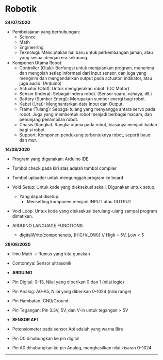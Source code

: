 # Robotik

**24/07/2020**
- Pembelajaran yang berhubungan:
  - Science
  - Math
  - Engineering
  - Teknologi: Menciptakan hal baru untuk perkembangan jaman, atau yang sesuai dengan era sekarang.
- Komponen Utama Robot:
  - Controller (Otak): Berfungsi untuk menjalankan program, menerima dan mengolah setiap informasi dari input sensor, dan juga yang mengirim dan mengendalikan output pada actuator, indikator, atau juga audio. (Arduino)
  - Actuator (Otot): Untuk menggerakan robot. (DC Motor)
  - Sensor (Indera): Sebagai Indera robot. (Sensor suara, cahaya, dll.)
  - Battery (Sumber Energi): Merupakan sumber energi bagi robot.
  - Kabel (Urat): Menghantarkan data Input dan Output.
  - Frame (Tulang): Sebagai tulang yang menyangga antara servo pada robot. Juga yang membentuk robot menjadi berbagai macam, dan penunjang penampilan robot.
  - Chasis (Rangka): Rangka utama pada robot, biasanya menjadi badan bagi si robot.
  - Support: Komponen pendukung terbentuknya robot, seperti baud dan mur.

**14/08/2020**
- Program yang digunakan: Arduino IDE
- Tombol check pada kiri atas adalah tombol compiler
- Tombol uploader untuk mengunggah program ke board
- Void Setup: Untuk kode yang dieksekusi sekali. Digunakan untuk setup.
  - Yang dapat disetup: 
    - Mensetting komponen menjadi INPUT atau OUTPUT
- Void Loop: Untuk kode yang dieksekusi berulang-ulang sampai program dimatikan.

- ARDUINO LANGUAGE FUNCTIONS:
  - digitalWrite(componenets, {HIGH/LOW}) // High = 5V, Low < 5

**28/08/2020**
- Ilmu Math -> Rumus yang kita gunakan
- Contohnya: Sensor ultrasonik

- **ARDUINO**
- Pin Digital: 0-13, Nilai yang diberikan 0 dan 1 (nilai logic)
- Pin Analog: A0-A5, Nilai yang diberikan 0-1024 (nilai range)
- Pin Hambatan: GND/Ground
- Pin Tegangan: Pin 3.3V, 5V, dan V-in untuk tegangan > 5V

- **SENSOR API**
- Potensiometer pada sensor Api adalah yang warna Biru
- Pin D0 dihubungkan ke pin digital
- Pin A0 dihubungkan ke pin Analog, menghasilkan nilai kisaran 0-1024

****